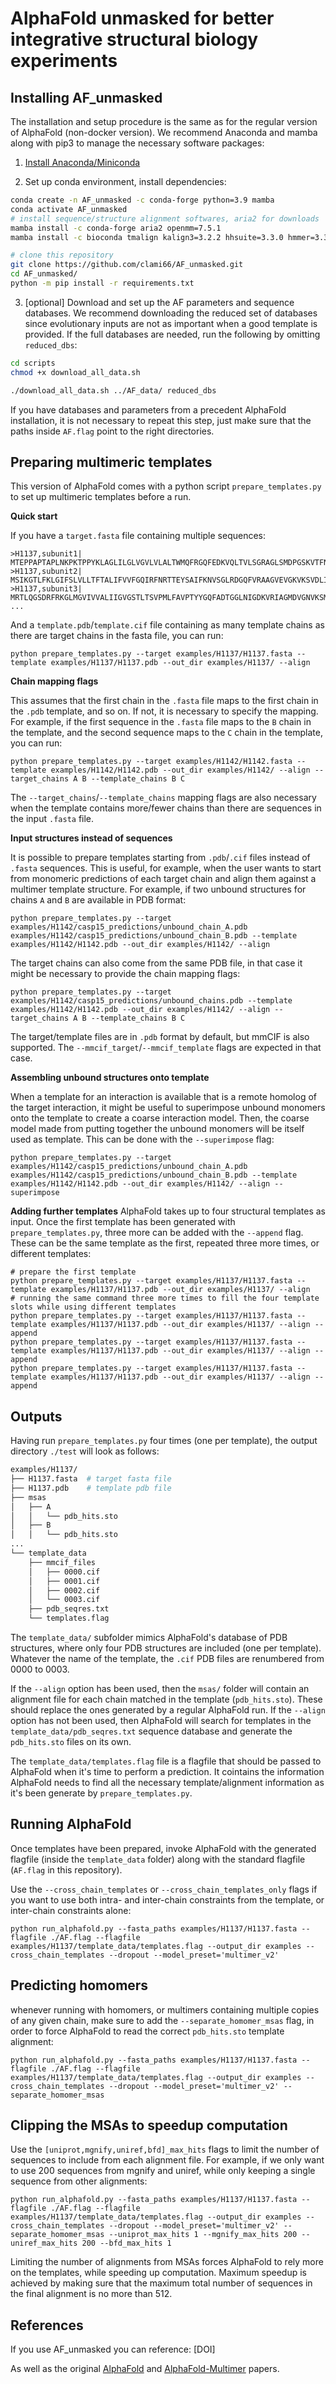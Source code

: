 # AlphaFold unmasked for better integrative structural biology experiments

## Installing AF_unmasked

The installation and setup procedure is the same as for the regular version of AlphaFold (non-docker version). We recommend Anaconda and mamba along with pip3 to manage the necessary software packages:

1. [Install Anaconda/Miniconda](https://conda.io/projects/conda/en/latest/user-guide/install/index.html)

2. Set up conda environment, install dependencies:

```bash
conda create -n AF_unmasked -c conda-forge python=3.9 mamba
conda activate AF_unmasked
# install sequence/structure alignment softwares, aria2 for downloads
mamba install -c conda-forge aria2 openmm=7.5.1
mamba install -c bioconda tmalign kalign3=3.2.2 hhsuite=3.3.0 hmmer=3.3.2

# clone this repository
git clone https://github.com/clami66/AF_unmasked.git
cd AF_unmasked/
python -m pip install -r requirements.txt
```

3. [optional] Download and set up the AF parameters and sequence databases. We recommend downloading the reduced set of databases since evolutionary inputs are not as important when a good template is provided. If the full databases are needed, run the following by omitting `reduced_dbs`:

```bash
cd scripts
chmod +x download_all_data.sh

./download_all_data.sh ../AF_data/ reduced_dbs
```

If you have databases and parameters from a precedent AlphaFold installation, it is not necessary to repeat this step, just make sure that the paths inside `AF.flag` point to the right directories.

## Preparing multimeric templates

This version of AlphaFold comes with a python script `prepare_templates.py` to set up multimeric templates before a run.

**Quick start**

If you have a `target.fasta` file containing multiple sequences:

```
>H1137,subunit1|
MTEPPAPTAPLNKPKTPPYKLAGLILGLVGVLVLALTWMQFRGQFEDKVQLTVLSGRAGLSMDPGSKVTFNGVPIGRLASIDVVEVDDNPEARLTLDVDPKY...
>H1137,subunit2|
MSIKGTLFKLGIFSLVLLTFTALIFVVFGQIRFNRTTEYSAIFKNVSGLRDGQFVRAAGVEVGKVKSVDLINGGEQAEVKFTVERSLPLFQETTAAIRYQDL...
>H1137,subunit3|
MRTLQGSDRFRKGLMGVIVVALIIGVGSTLTSVPMLFAVPTYYGQFADTGGLNIGDKVRIAGMDVGNVKSMEIDGDKVVIGYTLGGRTIGTESRAAIRTDTI...
...
```

And a `template.pdb`/`template.cif` file containing as many template chains as there are target chains in the fasta file, you can run:

```
python prepare_templates.py --target examples/H1137/H1137.fasta --template examples/H1137/H1137.pdb --out_dir examples/H1137/ --align
```

**Chain mapping flags**

This assumes that the first chain in the `.fasta` file maps to the first chain in the `.pdb` template, and so on. If not, it is necessary to specify the mapping. For example, if the first sequence in the `.fasta` file maps to the `B` chain in the template, and the second sequence maps to the `C` chain in the template, you can run:

```
python prepare_templates.py --target examples/H1142/H1142.fasta --template examples/H1142/H1142.pdb --out_dir examples/H1142/ --align --target_chains A B --template_chains B C
```

The `--target_chains`/`--template_chains` mapping flags are also necessary when the template contains more/fewer chains than there are sequences in the input `.fasta` file.

**Input structures instead of sequences**

It is possible to prepare templates starting from `.pdb`/`.cif` files instead of `.fasta` sequences. This is useful, for example, when the user wants to start from monomeric predictions of each target chain and align them against a multimer template structure. For example, if two unbound structures for chains `A` and `B` are available in PDB format:

```
python prepare_templates.py --target examples/H1142/casp15_predictions/unbound_chain_A.pdb examples/H1142/casp15_predictions/unbound_chain_B.pdb --template examples/H1142/H1142.pdb --out_dir examples/H1142/ --align
```

The target chains can also come from the same PDB file, in that case it might be necessary to provide the chain mapping flags:

```
python prepare_templates.py --target examples/H1142/casp15_predictions/unbound_chains.pdb --template examples/H1142/H1142.pdb --out_dir examples/H1142/ --align --target_chains A B --template_chains B C
```

The target/template files are in `.pdb` format by default, but mmCIF is also supported. The `--mmcif_target`/`--mmcif_template` flags are expected in that case.

**Assembling unbound structures onto template**

When a template for an interaction is available that is a remote homolog of the target interaction, it might be useful to superimpose unbound monomers onto the template to create a coarse interaction model. Then, the coarse model made from putting together the unbound monomers will be itself used as template. This can be done with the `--superimpose` flag:

```
python prepare_templates.py --target examples/H1142/casp15_predictions/unbound_chain_A.pdb examples/H1142/casp15_predictions/unbound_chain_B.pdb --template examples/H1142/H1142.pdb --out_dir examples/H1142/ --align --superimpose
```

**Adding further templates**
AlphaFold takes up to four structural templates as input. Once the first template has been generated with `prepare_templates.py`, three more can be added with the `--append` flag. These can be the same template as the first, repeated three more times, or different templates:

```
# prepare the first template
python prepare_templates.py --target examples/H1137/H1137.fasta --template examples/H1137/H1137.pdb --out_dir examples/H1137/ --align
# running the same command three more times to fill the four template slots while using different templates
python prepare_templates.py --target examples/H1137/H1137.fasta --template examples/H1137/H1137.pdb --out_dir examples/H1137/ --align --append
python prepare_templates.py --target examples/H1137/H1137.fasta --template examples/H1137/H1137.pdb --out_dir examples/H1137/ --align --append
python prepare_templates.py --target examples/H1137/H1137.fasta --template examples/H1137/H1137.pdb --out_dir examples/H1137/ --align --append
```

## Outputs

Having run `prepare_templates.py` four times (one per template), the output directory `./test` will look as follows:

```bash
examples/H1137/
├── H1137.fasta  # target fasta file
├── H1137.pdb    # template pdb file
├── msas
│   ├── A
│   │   └── pdb_hits.sto
│   ├── B
│   │   └── pdb_hits.sto
...
└── template_data
    ├── mmcif_files
    │   ├── 0000.cif
    │   ├── 0001.cif
    │   ├── 0002.cif
    │   └── 0003.cif
    ├── pdb_seqres.txt
    └── templates.flag
```

The `template_data/` subfolder mimics AlphaFold's database of PDB structures, where only four PDB structures are included (one per template). Whatever the name of the template, the `.cif` PDB files are renumbered from 0000 to 0003. 

If the `--align` option has been used, then the `msas/` folder will contain an alignment file for each chain matched in the template (`pdb_hits.sto`). These should replace the ones generated by a regular AlphaFold run. If the `--align` option has not been used, then AlphaFold will search for templates in the `template_data/pdb_seqres.txt` sequence database and generate the `pdb_hits.sto` files on its own.

The `template_data/templates.flag` file is a flagfile that should be passed to AlphaFold when it's time to perform a prediction. It cointains the information AlphaFold needs to find all the necessary template/alignment information as it's been generate by `prepare_templates.py`.

## Running AlphaFold

Once templates have been prepared, invoke AlphaFold with the generated flagfile (inside the `template_data` folder) along with the standard flagfile (`AF.flag` in this repository). 

Use the `--cross_chain_templates` or `--cross_chain_templates_only` flags if you want to use both intra- and inter-chain constraints from the template, or inter-chain constraints alone:

```
python run_alphafold.py --fasta_paths examples/H1137/H1137.fasta --flagfile ./AF.flag --flagfile examples/H1137/template_data/templates.flag --output_dir examples --cross_chain_templates --dropout --model_preset='multimer_v2'
```

## Predicting homomers

whenever running with homomers, or multimers containing multiple copies of any given chain, make sure to add the `--separate_homomer_msas` flag, in order to force AlphaFold to read the correct `pdb_hits.sto` template alignment:

```
python run_alphafold.py --fasta_paths examples/H1137/H1137.fasta --flagfile ./AF.flag --flagfile examples/H1137/template_data/templates.flag --output_dir examples --cross_chain_templates --dropout --model_preset='multimer_v2' --separate_homomer_msas
```

## Clipping the MSAs to speedup computation

Use the `[uniprot,mgnify,uniref,bfd]_max_hits` flags to limit the number of sequences to include from each alignment file. For example, if we only want to use 200 sequences from mgnify and uniref, while only keeping a single sequence from other alignments:

`python run_alphafold.py --fasta_paths examples/H1137/H1137.fasta --flagfile ./AF.flag --flagfile examples/H1137/template_data/templates.flag --output_dir examples --cross_chain_templates --dropout --model_preset='multimer_v2' --separate_homomer_msas --uniprot_max_hits 1 --mgnify_max_hits 200 --uniref_max_hits 200 --bfd_max_hits 1 `

Limiting the number of alignments from MSAs forces AlphaFold to rely more on the templates, while speeding up computation. Maximum speedup is achieved by making sure that the maximum total number of sequences in the final alignment is no more than 512.

## References

If you use AF_unmasked you can reference: [DOI]

As well as the original [AlphaFold](https://doi.org/10.1038/s41586-021-03819-2) and [AlphaFold-Multimer](https://www.biorxiv.org/content/10.1101/2021.10.04.463034v1) papers.

